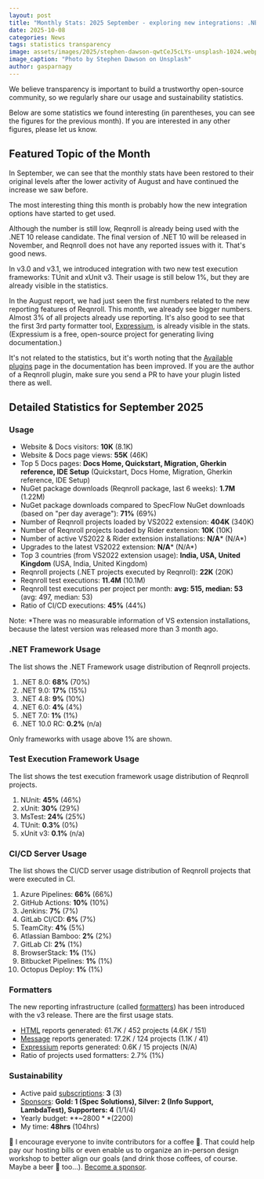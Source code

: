 ```yaml
---
layout: post
title: "Monthly Stats: 2025 September - exploring new integrations: .NET 10, TUnit, xUnit3, reporting"
date: 2025-10-08
categories: News
tags: statistics transparency
image: assets/images/2025/stephen-dawson-qwtCeJ5cLYs-unsplash-1024.webp
image_caption: "Photo by Stephen Dawson on Unsplash"
author: gasparnagy
---
```


We believe transparency is important to build a trustworthy open-source community, so we regularly share our usage and sustainability statistics.

Below are some statistics we found interesting (in parentheses, you can see the figures for the previous month). If you are interested in any other figures, please let us know.

## Featured Topic of the Month

In September, we can see that the monthly stats have been restored to their original levels after the lower activity of August and have continued the increase we saw before.

The most interesting thing this month is probably how the new integration options have started to get used.

Although the number is still low, Reqnroll is already being used with the .NET 10 release candidate. The final version of .NET 10 will be released in November, and Reqnroll does not have any reported issues with it. That's good news.

In v3.0 and v3.1, we introduced integration with two new test execution frameworks: TUnit and xUnit v3. Their usage is still below 1%, but they are already visible in the statistics.

In the August report, we had just seen the first numbers related to the new reporting features of Reqnroll. This month, we already see bigger numbers. Almost 3% of all projects already use reporting. It's also good to see that the first 3rd party formatter tool, [Expressium](https://github.com/ExpressiumOSS/Expressium.LivingDoc), is already visible in the stats. (Expressium is a free, open-source project for generating living documentation.)

It's not related to the statistics, but it's worth noting that the [Available plugins](https://docs.reqnroll.net/latest/integrations/available-plugins.html) page in the documentation has been improved. If you are the author of a Reqnroll plugin, make sure you send a PR to have your plugin listed there as well.

## Detailed Statistics for September 2025

### Usage

* Website & Docs visitors: **10K** (8.1K)
* Website & Docs page views: **55K** (46K)
* Top 5 Docs pages: **Docs Home, Quickstart, Migration, Gherkin reference, IDE Setup** (Quickstart, Docs Home, Migration, Gherkin reference, IDE Setup)
* NuGet package downloads (Reqnroll package, last 6 weeks): **1.7M** (1.22M)
* NuGet package downloads compared to SpecFlow NuGet downloads (based on "per day average"): **71%** (69%)
* Number of Reqnroll projects loaded by VS2022 extension: **404K** (340K)
* Number of Reqnroll projects loaded by Rider extension: **10K** (10K)
* Number of active VS2022 & Rider extension installations: **N/A*** (N/A*)
* Upgrades to the latest VS2022 extension: **N/A*** (N/A*)
* Top 3 countries (from VS2022 extension usage): **India, USA, United Kingdom** (USA, India, United Kingdom)
* Reqnroll projects (.NET projects executed by Reqnroll): **22K** (20K)
* Reqnroll test executions: **11.4M** (10.1M)
* Reqnroll test executions per project per month: **avg: 515, median: 53** (avg: 497, median: 53)
* Ratio of CI/CD executions: **45%** (44%)

Note: *There was no measurable information of VS extension installations, because the latest version was released more than 3 month ago.

### .NET Framework Usage

The list shows the .NET Framework usage distribution of Reqnroll projects.

1. .NET 8.0: **68%** (70%)
2. .NET 9.0: **17%** (15%)
3. .NET 4.8: **9%** (10%)
4. .NET 6.0: **4%** (4%)
5. .NET 7.0: **1%** (1%)
6. .NET 10.0 RC: **0.2%** (n/a)

Only frameworks with usage above 1% are shown.

### Test Execution Framework Usage

The list shows the test execution framework usage distribution of Reqnroll projects.

1. NUnit: **45%** (46%)
2. xUnit: **30%** (29%)
3. MsTest: **24%** (25%)
4. TUnit: **0.3%** (0%)
4. xUnit v3: **0.1%** (n/a)

### CI/CD Server Usage

The list shows the CI/CD server usage distribution of Reqnroll projects that were executed in CI.

1. Azure Pipelines: **66%** (66%)
2. GitHub Actions: **10%** (10%)
3. Jenkins: **7%** (7%)
4. GitLab CI/CD: **6%** (7%)
5. TeamCity: **4%** (5%)
6. Atlassian Bamboo: **2%** (2%)
7. GitLab CI: **2%** (1%)
8. BrowserStack: **1%** (1%)
9. Bitbucket Pipelines: **1%** (1%)
10. Octopus Deploy: **1%** (1%)


### Formatters

The new reporting infrastructure (called [formatters](https://docs.reqnroll.net/latest/reporting/reqnroll-formatters.html)) has been introduced with the v3 release. There are the first usage stats.

* [HTML](https://docs.reqnroll.net/latest/reporting/reqnroll-formatters.html#html-formatter) reports generated: 61.7K / 452 projects (4.6K / 151)
* [Message](https://docs.reqnroll.net/latest/reporting/reqnroll-formatters.html#cucumber-messages-formatter) reports generated: 17.2K / 124 projects (1.1K / 41)
* [Expressium](https://github.com/ExpressiumOSS/Expressium.LivingDoc) reports generated: 0.6K / 15 projects (N/A)
* Ratio of projects used formatters: 2.7% (1%)

### Sustainability

* Active paid [subscriptions](https://reqnroll.net/support/): **3** (3)
* [Sponsors](https://reqnroll.net/sponsorship/): **Gold: 1 (Spec Solutions), Silver: 2 (Info Support, LambdaTest), Supporters: 4** (1/1/4)
* Yearly budget: **~$2800** ($2200)
* My time: **48hrs** (104hrs)

📢 I encourage everyone to invite contributors for a coffee 🍵. That could help pay our hosting bills or even enable us to organize an in-person design workshop to better align our goals (and drink those coffees, of course. Maybe a beer 🍺 too...). [Become a sponsor](https://github.com/sponsors/reqnroll).